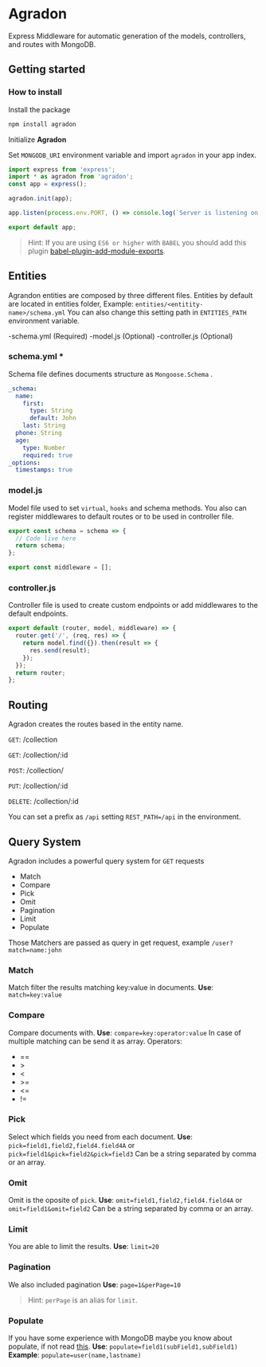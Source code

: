 # Agradon

Express Middleware for automatic generation of the models, controllers, and routes with MongoDB.

## Getting started

### How to install

Install the package

```bash
npm install agradon
```

Initialize **Agradon**

Set `MONGODB_URI` environment variable and import `agradon` in your app index.

```javascript
import express from 'express';
import * as agradon from 'agradon';
const app = express();

agradon.init(app);

app.listen(process.env.PORT, () => console.log(`Server is listening on port ${process.env.PORT}`));

export default app;
```

> Hint: If you are using `ES6 or higher` with `BABEL` you should add this plugin [babel-plugin-add-module-exports](https://www.npmjs.com/package/babel-plugin-add-module-exports).

## Entities

Agrandon entities are composed by three different files. Entities by default are located in entities folder, Example: `entities/<entitity-name>/schema.yml` You can also change this setting path in `ENTITIES_PATH` environment variable.

-schema.yml (Required)
-model.js (Optional)
-controller.js (Optional)

### schema.yml \*

Schema file defines documents structure as `Mongoose.Schema` .

```yaml
_schema:
  name:
    first:
      type: String
      default: John
    last: String
  phone: String
  age:
    type: Number
    required: true
_options:
  timestamps: true
```

### model.js

Model file used to set `virtual`, `hooks` and schema methods. You also can register middlewares to default routes or to be used in controller file.

```javascript
export const schema = schema => {
  // Code live here
  return schema;
};

export const middleware = [];
```

### controller.js

Controller file is used to create custom endpoints or add middlewares to the default endpoints.

```javascript
export default (router, model, middleware) => {
  router.get('/', (req, res) => {
    return model.find({}).then(result => {
      res.send(result);
    });
  });
  return router;
};
```

## Routing

Agradon creates the routes based in the entity name.

`GET`: /collection

`GET`: /collection/:id

`POST`: /collection/

`PUT`: /collection/:id

`DELETE`: /collection/:id

You can set a prefix as `/api` setting `REST_PATH=/api` in the environment.

## Query System

Agradon includes a powerful query system for `GET` requests

- Match
- Compare
- Pick
- Omit
- Pagination
- Limit
- Populate

Those Matchers are passed as query in get request, example `/user?match=name:john`

### Match

Match filter the results matching key:value in documents.
**Use**: `match=key:value`

### Compare

Compare documents with.
**Use**: `compare=key:operator:value`
In case of multiple matching can be send it as array.
Operators:

- ==
- \>
- <
- \>=
- <=
- !=

### Pick

Select which fields you need from each document.
**Use**: `pick=field1,field2,field4.field4A` or `pick=field1&pick=field2&pick=field3`
Can be a string separated by comma or an array.

### Omit

Omit is the oposite of `pick`.
**Use**: `omit=field1,field2,field4.field4A` or `omit=field1&omit=field2`
Can be a string separated by comma or an array.

### Limit

You are able to limit the results.
**Use**: `limit=20`

### Pagination

We also included pagination
**Use**: `page=1&perPage=10`

> Hint: `perPage` is an alias for `limit`.

### Populate

If you have some experience with MongoDB maybe you know about populate, if not read [this](https://mongoosejs.com/docs/populate.html).
**Use**: `populate=field1(subField1,subField1)`
**Example**: `populate=user(name,lastname)`
